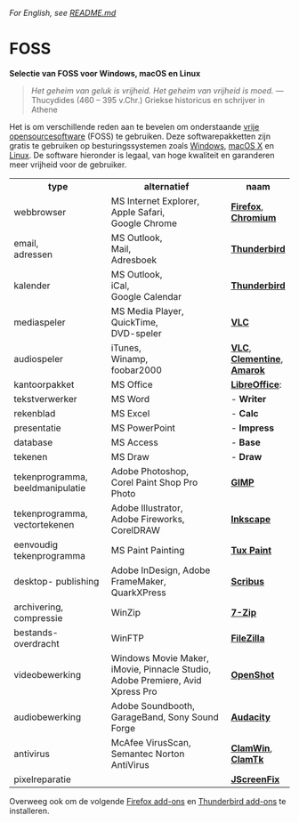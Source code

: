 _For English, see [README.md](README.md)_

# FOSS

**Selectie van FOSS voor Windows, macOS en Linux**

> <em>Het geheim van geluk is vrijheid. Het geheim van vrijheid is moed.</em> — Thucydides (460 – 395 v.Chr.) Griekse historicus en schrijver in Athene

Het is om verschillende reden aan te bevelen om onderstaande <a target="_blank" href="https://nl.wikipedia.org/wiki/Vrije_software_en_opensourcesoftware">vrije opensourcesoftware</a> (FOSS) te gebruiken. Deze softwarepakketten zijn gratis te gebruiken op besturingssystemen zoals <a href="https://microsoft.com/netherlands/windows/" target="_blank">Windows</a>, <a href="https://apple.com/nl/macosx/" target="_blank">macOS X</a> en <a href="https://pop.system76.com/" target="_blank">Linux</a>. De software hieronder is legaal, van hoge kwaliteit en garanderen meer vrijheid voor de gebruiker.

<table>
<tr>
<th scope="col">type</th>
<th scope="col">alternatief</th>
<th scope="col">naam</th>
</tr>
<tr>
<td>webbrowser</td>
<td>MS Internet Explorer,<br>Apple Safari,<br>Google Chrome</td>
<td><a href="https://www.mozilla-europe.org/nl/firefox/" target="_blank"><strong>Firefox</strong></a>,<br><a href="https://www.chromium.org/Home" target="_blank"><strong>Chromium</strong></a></td>
</tr>
<tr>
<td>email,<br>adressen</td>
<td>MS Outlook,<br>Mail,<br>Adresboek</td>
<td><a href="https://www.thunderbird.net/" target="_blank"><strong>Thunderbird</strong></a></td>
</tr>
<tr>
<td>kalender</td>
<td>MS Outlook,<br>iCal,<br>Google Calendar</td>
<td><a target="_blank" href="https://www.thunderbird.net/"><strong>Thunderbird</strong></a></td>
</tr>
<tr>
<td>mediaspeler</td>
<td>MS Media Player,<br>QuickTime,<br>DVD-speler</td>
<td><a href="https://www.videolan.org/vlc/" target="_blank"><strong>VLC</strong></a></td>
</tr>
<tr>
<td>audiospeler</td>
<td>iTunes,<br>Winamp,<br>foobar2000</td>
<td><a href="https://www.videolan.org/vlc/" target="_blank"><strong>VLC</strong></a>,<br><a href="https://www.clementine-player.org/" target="_blank"><strong>Clementine</strong></a>,<br><a href="https://amarok.kde.org/" target="_blank"><strong>Amarok</strong></a></td>
</tr>
<tr>
<td>kantoorpakket</td>
<td>MS Office</td>
<td class="noborder"><a href="http://nl.libreoffice.org/" target="_blank"><strong>LibreOffice</strong></a>:</td>
</tr>
<tr>
<td>tekstverwerker</td>
<td>MS Word</td>
<td class="noborder">-<strong> Writer</strong></td>
</tr>
<tr>
<td>rekenblad</td>
<td>MS Excel</td>
<td class="noborder">-<strong> Calc</strong></td>
</tr>
<tr>
<td>presentatie</td>
<td>MS PowerPoint</td>
<td class="noborder">-<strong> Impress</strong></td>
</tr>
<tr>
<td>database</td>
<td>MS Access</td>
<td class="noborder">-<strong> Base</strong></td>
</tr>
<tr>
<td>tekenen</td>
<td>MS Draw</td>
<td class="noborder">-<strong> Draw</strong></td>
</tr>
<tr>
<td>tekenprogramma, beeldmanipulatie</td>
<td>Adobe Photoshop,<br>Corel Paint Shop Pro Photo</td>
<td><a href="http://gimp.org/" target="_blank"><strong>GIMP</strong></a></td>
</tr>
<tr>
<td>tekenprogramma, vectortekenen</td>
<td>Adobe Illustrator,<br>Adobe Fireworks,<br>CorelDRAW</td>
<td><a href="http://inkscape.org/" target="_blank"><strong>Inkscape</strong></a></td>
</tr>
<tr>
<td>eenvoudig tekenprogramma</td>
<td>MS Paint
Painting</td>
<td><a href="http://tuxpaint.org/" target="_blank"><strong>Tux Paint</strong></a></td>
</tr>
<tr>
<td>desktop-
publishing</td>
<td>Adobe InDesign,
Adobe FrameMaker,
QuarkXPress</td>
<td><a href="http://www.scribus.net/" target="_blank"><strong>Scribus</strong></a></td>
</tr>
<tr>
<td>archivering,
compressie</td>
<td>WinZip</td>
<td><a href="http://www.7-zip.org/" target="_blank"><strong>7-Zip</strong></a></td>
</tr>
<tr>
<td>bestands-
overdracht</td>
<td>WinFTP</td>
<td><a href="http://filezilla-project.org/" target="_blank"><strong>FileZilla</strong></a></td>
</tr>
<tr>
<td>videobewerking</td>
<td>Windows Movie Maker,
iMovie,
Pinnacle Studio,
Adobe Premiere,
Avid Xpress Pro</td>
<td><a href="https://www.openshot.org/" target="_blank"><strong>OpenShot</strong></a></td>
</tr>
<tr>
<td>audiobewerking</td>
<td>Adobe Soundbooth,
GarageBand,
Sony Sound Forge</td>
<td><a href="http://audacity.sourceforge.net/" target="_blank"><strong>Audacity</strong></a></td>
</tr>
<tr>
<td>antivirus</td>
<td>McAfee VirusScan,
Semantec Norton AntiVirus</td>
<td><a href="http://nl.clamwin.com/" target="_blank"><strong>ClamWin</strong></a>,<br><a href="http://clamtk.sourceforge.net/" target="_blank"><strong>ClamTk</strong></a></td>
</tr>
<tr>
<td>pixelreparatie</td>
<td></td>
<td><a href="http://www.jscreenfix.com/" target="_blank"><strong>JScreenFix</strong></a></td>
</tr>
</table>

Overweeg ook om de volgende <a target="_blank" href="https://addons.mozilla.org/en-US/firefox/collections/Hellebaard/favorites/">Firefox add-ons</a> en <a target="_blank" href="https://addons.thunderbird.net/en-US/thunderbird/collections/Hellebaard/favorites/">Thunderbird add-ons</a> te installeren.

